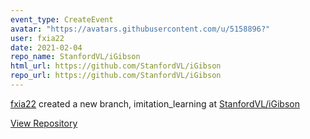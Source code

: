 ```yaml
---
event_type: CreateEvent
avatar: "https://avatars.githubusercontent.com/u/5158896?"
user: fxia22
date: 2021-02-04
repo_name: StanfordVL/iGibson
html_url: https://github.com/StanfordVL/iGibson
repo_url: https://github.com/StanfordVL/iGibson
---
```


<a href='https://github.com/fxia22' target='_blank'>fxia22</a> created a new branch, imitation_learning at <a href='https://github.com/StanfordVL/iGibson' target='_blank'>StanfordVL/iGibson</a>

<a href='https://github.com/StanfordVL/iGibson' target='_blank'>View Repository</a>
